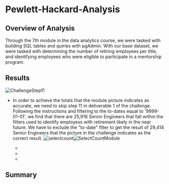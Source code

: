 # Pewlett-Hackard-Analysis

## Overview of Analysis
Through the 7th module in the data analytics course, we were tasked with building SQL tables and quiries with pgAdmin.  With our base dataset, we were tasked with determining the number of retiring employees per title, and identifying employees who were eligible to participate in a mentorship program. 

## Results

![ChallengeStep11](https://user-images.githubusercontent.com/88443672/146458098-53ef4f1c-89d3-45ff-85e3-743a74ae3b66.png)


- In order to achieve the totals that the module picture indicates as accurate, we need to skip step 11 in deliverable 1 of the challenge.  Following the instructions and filtering to the to-dates equal to '9999-01-01', we find that there are 25,916 Senior Engineers that fall within the filters used to identify employess with retirement likely in the near future.  We have to exclude the "to-date" filter to get the result of 29,414 Senior Engineers that the picture in the challenge indicates as the correct result.
![selectcount](https://user-images.githubusercontent.com/88443672/146459008-417f9219-0a2d-411f-9b7b-3aa5de821d34.png)![SelectCountModule](https://user-images.githubusercontent.com/88443672/146459014-41a91bd5-7e75-407c-8735-a6927f890e59.png)




  -
  -
  -
  
## Summary
